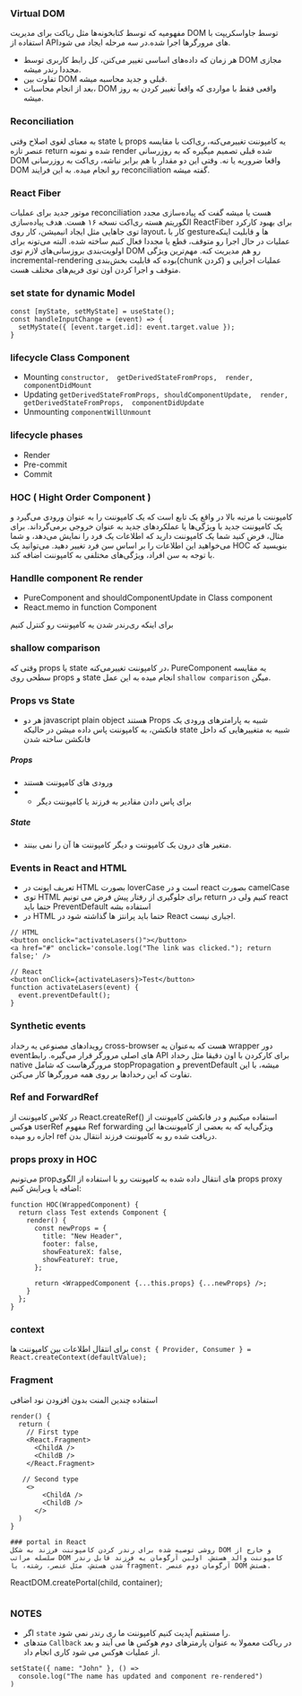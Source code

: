 ### Virtual DOM
مفهومیه که توسط کتابخونه‌ها مثل ریاکت برای مدیریت DOM توسط جاواسکریپت با استفاده از APIهای مرورگرها اجرا شده.در سه مرحله ایجاد می شود.
- هر زمان که داده‌های اساسی تغییر ‌می‌کنن، کل رابط کاربری توسط DOM مجازی مجددا رندر میشه.
- تفاوت بین DOM قبلی و جدید محاسبه میشه.
- بعد از انجام محاسبات، DOM واقعی فقط با مواردی که واقعاً تغییر کردن به روز میشه.
### Reconciliation
به معنای لغوی اصلاح وقتی state‌ یا props یه کامپوننت تغییر‌می‌کنه، ری‌اکت با مقایسه عنصر تازه return شده و نمونه render شده قبلی تصمیم میگیره که به روزرسانی DOM واقعا ضروریه یا نه. وقتی این دو مقدار با هم برابر نباشه، ری‌اکت به روزرسانی DOM رو انجام میده. به این فرایند reconciliation گفته میشه.

### React Fiber
موتور جدید برای عملیات reconciliation هست یا میشه گفت که پیاده‌سازی مجدد الگوریتم هسته ری‌اکت نسخه ۱۶ هست. هدف پیاده‌سازی ReactFiber برای بهبود کارکرد توی جاهایی مثل ایجاد انیمیشن، کار روی layout، کار با gestureها و قابلیت اینکه عملیات در حال اجرا رو متوقف، قطع یا مجددا فعال کنیم ساخته شده. البته می‌تونه برای اولویت‌بندی بروزسانی‌های لازم توی DOM رو هم مدیریت کنه. مهم‌ترین ویژگی incremental-rendering بوده که قابلیت بخش‌بندی(chunk کردن) عملیات اجرایی و متوقف و اجرا کردن اون توی فریم‌های مختلف هست.
### set state for dynamic Model
```
const [myState, setMyState] = useState();
const handleInputChange = (event) => {
  setMyState({ [event.target.id]: event.target.value });
}
```

### lifecycle Class Component
- Mounting `constructor,  getDerivedStateFromProps,  render,  componentDidMount`
- Updating `getDerivedStateFromProps, shouldComponentUpdate,  render,  getDerivedStateFromProps,  componentDidUpdate`
- Unmounting `componentWillUnmount`

### lifecycle phases
- Render
- Pre-commit
- Commit

### HOC ( Hight Order Component )
کامپوننت با مرتبه بالا
در واقع یک تابع است که یک کامپوننت را به عنوان ورودی می‌گیرد و یک کامپوننت جدید با ویژگی‌ها یا عملکردهای جدید به عنوان خروجی برمی‌گرداند. برای مثال، فرض کنید شما یک کامپوننت دارید که اطلاعات  یک فرد را نمایش می‌دهد، و شما می‌خواهید این اطلاعات را بر اساس سن فرد تغییر دهید. می‌توانید یک HOC بنویسید که با توجه به سن افراد، ویژگی‌های مختلفی به کامپوننت اضافه کند.
### Handlle component Re render
- PureComponent and shouldComponentUpdate in Class component
- React.memo in function Component
  
برای اینکه ری‌رندر شدن یه کامپوننت رو کنترل کنیم
### shallow comparison
وقتی که props یا state در کامپوننت تغییر‌می‌کنه، PureComponent یه مقایسه سطحی روی props و state انجام میده به این عمل `shallow comparison`  میگن.

### Props vs State
- هر دو  javascript plain object  هستند Props شبیه به پارامترهای ورودی یک فانکشن، به کامپوننت پاس داده میشن در حالیکه state شبیه به متغییرهایی که داخل فانکشن ساخته شدن
##### Props
- ورودی های کامپوننت هستند
- - برای پاس دادن مقادیر به فرزند یا کامپوننت دیگر
##### State
- متغیر های درون یک کامپوننت و دیگر کامپوننت ها آن را نمی بینند.

### Events in React and HTML
- تعریف ایونت در HTML بصورت loverCase است و در react بصورت camelCase
- توی HTML برای جلوگیری از رفتار پیش فرض می تونیم return کنیم ولی در react حتما باید PreventDefault استفاده بشه
- در HTML حتما باید پرانتز ها گذاشته شود در React اجباری نیست.
```
// HTML
<button onclick="activateLasers()"></button>
<a href="#" onclick='console.log("The link was clicked."); return false;' />

// React
<button onClick={activateLasers}>Test</button>
function activateLasers(event) {
  event.preventDefault();
}
```
### Synthetic events
رویدادهای مصنوعی یه رخداد cross-browser هست که به‌عنوان یه wrapper دور eventهای اصلی مرورگر قرار می‌گیره. رابط API برای کارکردن با اون دقیقا مثل رخداد native مرورگرهاست که شامل stopPropagation و preventDefault میشه، با این تفاوت که این رخداد‌ها بر روی همه مرورگرها کار می‌کنن.

### Ref and ForwardRef
در کلاس کامپوننت از React.createRef() استفاده میکنیم و در فانکشن کامپوننت از هوکس userRef 
مفهوم Ref forwarding ویژگی‌ایه که به بعضی از کامپوننت‌ها این اجازه رو میده ref دریافت شده رو به کامپوننت فرزند انتقال بدن.
### props proxy in HOC
می‌تونیم prop‌های انتقال داده شده به کامپوننت رو با استفاده از الگوی props proxy اضافه یا ویرایش کنیم:
```
function HOC(WrappedComponent) {
  return class Test extends Component {
    render() {
      const newProps = {
        title: "New Header",
        footer: false,
        showFeatureX: false,
        showFeatureY: true,
      };

      return <WrappedComponent {...this.props} {...newProps} />;
    }
  };
}
```

### context
برای انتقال اطلاعات بین کامپوننت ها 
``` const { Provider, Consumer } = React.createContext(defaultValue); ```

### Fragment
استفاده چندین المنت بدون افزودن نود اضافی
```
render() {
  return (
    // First type
    <React.Fragment>
      <ChildA />
      <ChildB />
    </React.Fragment>

   // Second type
    <>
        <ChildA />
        <ChildB />
      </>
  )
}

### portal in React
روشی توصیه شده برای رندر کردن کامپوننت فرزند به شکل DOM و خارج از سلسله مراتب DOM کامپوننت والد هستش. اولین آرگومان یه فرزند قابل رندر شدن هستش، مثل عنصر، رشته، یا fragment. آرگومان دوم عنصر DOM هستش.

```
ReactDOM.createPortal(child, container);
```

```
### NOTES
- اگر `state` را مستقیم آپدیت کنیم کامپوننت ما ری رندر نمی شود.
- متدهای `Callback` در ریاکت معمولا به عنوان پارمترهای دوم هوکس ها می آیند و بعد از عملیات هوکس می شود کاری انجام داد.
```
setState({ name: "John" }, () =>
  console.log("The name has updated and component re-rendered")
)
```
